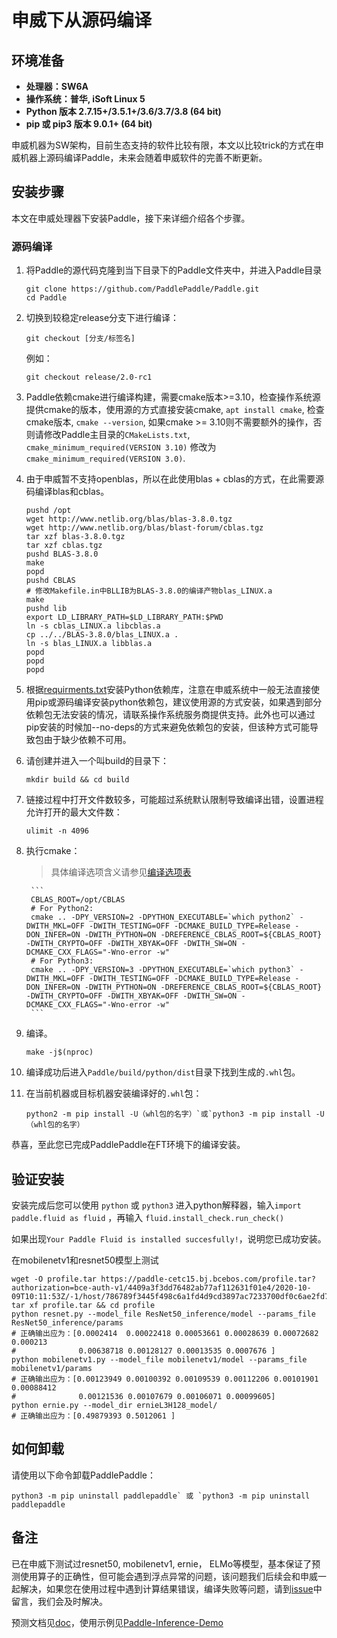 # **申威下从源码编译**

## 环境准备

* **处理器：SW6A**
* **操作系统：普华, iSoft Linux 5**
* **Python 版本 2.7.15+/3.5.1+/3.6/3.7/3.8 (64 bit)**
* **pip 或 pip3 版本 9.0.1+ (64 bit)**

申威机器为SW架构，目前生态支持的软件比较有限，本文以比较trick的方式在申威机器上源码编译Paddle，未来会随着申威软件的完善不断更新。

## 安装步骤

本文在申威处理器下安装Paddle，接下来详细介绍各个步骤。

<a name="sw_source"></a>
### **源码编译**

1. 将Paddle的源代码克隆到当下目录下的Paddle文件夹中，并进入Paddle目录

    ```
    git clone https://github.com/PaddlePaddle/Paddle.git
    cd Paddle
    ```

2. 切换到较稳定release分支下进行编译：

    ```
    git checkout [分支/标签名]
    ```

    例如：

    ```
    git checkout release/2.0-rc1
    ```

3. Paddle依赖cmake进行编译构建，需要cmake版本>=3.10，检查操作系统源提供cmake的版本，使用源的方式直接安装cmake, `apt install cmake`, 检查cmake版本, `cmake --version`, 如果cmake >= 3.10则不需要额外的操作，否则请修改Paddle主目录的`CMakeLists.txt`, `cmake_minimum_required(VERSION 3.10)` 修改为 `cmake_minimum_required(VERSION 3.0)`.

4. 由于申威暂不支持openblas，所以在此使用blas + cblas的方式，在此需要源码编译blas和cblas。

    ```
    pushd /opt
    wget http://www.netlib.org/blas/blas-3.8.0.tgz
    wget http://www.netlib.org/blas/blast-forum/cblas.tgz
    tar xzf blas-3.8.0.tgz
    tar xzf cblas.tgz
    pushd BLAS-3.8.0
    make
    popd
    pushd CBLAS
    # 修改Makefile.in中BLLIB为BLAS-3.8.0的编译产物blas_LINUX.a
    make
    pushd lib
    export LD_LIBRARY_PATH=$LD_LIBRARY_PATH:$PWD
    ln -s cblas_LINUX.a libcblas.a
    cp ../../BLAS-3.8.0/blas_LINUX.a .
    ln -s blas_LINUX.a libblas.a
    popd
    popd
    popd
    ```

5. 根据[requirments.txt](https://github.com/PaddlePaddle/Paddle/blob/develop/python/requirements.txt)安装Python依赖库，注意在申威系统中一般无法直接使用pip或源码编译安装python依赖包，建议使用源的方式安装，如果遇到部分依赖包无法安装的情况，请联系操作系统服务商提供支持。此外也可以通过pip安装的时候加--no-deps的方式来避免依赖包的安装，但该种方式可能导致包由于缺少依赖不可用。

6. 请创建并进入一个叫build的目录下：

    ```
    mkdir build && cd build
    ```

7. 链接过程中打开文件数较多，可能超过系统默认限制导致编译出错，设置进程允许打开的最大文件数：

    ```
    ulimit -n 4096
    ```

8. 执行cmake：

    >具体编译选项含义请参见[编译选项表](../Tables.html#Compile)

        ```
        CBLAS_ROOT=/opt/CBLAS
        # For Python2:
        cmake .. -DPY_VERSION=2 -DPYTHON_EXECUTABLE=`which python2` -DWITH_MKL=OFF -DWITH_TESTING=OFF -DCMAKE_BUILD_TYPE=Release -DON_INFER=ON -DWITH_PYTHON=ON -DREFERENCE_CBLAS_ROOT=${CBLAS_ROOT} -DWITH_CRYPTO=OFF -DWITH_XBYAK=OFF -DWITH_SW=ON -DCMAKE_CXX_FLAGS="-Wno-error -w"
        # For Python3:
        cmake .. -DPY_VERSION=3 -DPYTHON_EXECUTABLE=`which python3` -DWITH_MKL=OFF -DWITH_TESTING=OFF -DCMAKE_BUILD_TYPE=Release -DON_INFER=ON -DWITH_PYTHON=ON -DREFERENCE_CBLAS_ROOT=${CBLAS_ROOT} -DWITH_CRYPTO=OFF -DWITH_XBYAK=OFF -DWITH_SW=ON -DCMAKE_CXX_FLAGS="-Wno-error -w"
        ```

9. 编译。

    ```
    make -j$(nproc)
    ```

10. 编译成功后进入`Paddle/build/python/dist`目录下找到生成的`.whl`包。

11. 在当前机器或目标机器安装编译好的`.whl`包：

    ```
    python2 -m pip install -U（whl包的名字）`或`python3 -m pip install -U（whl包的名字）
    ```

恭喜，至此您已完成PaddlePaddle在FT环境下的编译安装。

## **验证安装**
安装完成后您可以使用 `python` 或 `python3` 进入python解释器，输入`import paddle.fluid as fluid` ，再输入
 `fluid.install_check.run_check()`

如果出现`Your Paddle Fluid is installed succesfully!`，说明您已成功安装。

在mobilenetv1和resnet50模型上测试

    wget -O profile.tar https://paddle-cetc15.bj.bcebos.com/profile.tar?authorization=bce-auth-v1/4409a3f3dd76482ab77af112631f01e4/2020-10-09T10:11:53Z/-1/host/786789f3445f498c6a1fd4d9cd3897ac7233700df0c6ae2fd78079eba89bf3fb
    tar xf profile.tar && cd profile
    python resnet.py --model_file ResNet50_inference/model --params_file ResNet50_inference/params
    # 正确输出应为：[0.0002414  0.00022418 0.00053661 0.00028639 0.00072682 0.000213
    #              0.00638718 0.00128127 0.00013535 0.0007676 ]
    python mobilenetv1.py --model_file mobilenetv1/model --params_file mobilenetv1/params
    # 正确输出应为：[0.00123949 0.00100392 0.00109539 0.00112206 0.00101901 0.00088412
    #              0.00121536 0.00107679 0.00106071 0.00099605]
    python ernie.py --model_dir ernieL3H128_model/
    # 正确输出应为：[0.49879393 0.5012061 ]

## **如何卸载**
请使用以下命令卸载PaddlePaddle：

```
python3 -m pip uninstall paddlepaddle` 或 `python3 -m pip uninstall paddlepaddle
```

## **备注**

已在申威下测试过resnet50, mobilenetv1, ernie， ELMo等模型，基本保证了预测使用算子的正确性，但可能会遇到浮点异常的问题，该问题我们后续会和申威一起解决，如果您在使用过程中遇到计算结果错误，编译失败等问题，请到[issue](https://github.com/PaddlePaddle/Paddle/issues)中留言，我们会及时解决。

预测文档见[doc](https://www.paddlepaddle.org.cn/documentation/docs/zh/develop/guides/05_inference_deployment/inference/native_infer.html)，使用示例见[Paddle-Inference-Demo](https://github.com/PaddlePaddle/Paddle-Inference-Demo)
